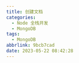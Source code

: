 ```yaml
---
title: 创建文档
categories:
  - Node 全栈开发
  - MongoDB
tags:
  - MongoDB
abbrlink: 9bcb7cad
date: 2023-05-22 08:42:28
---
```


